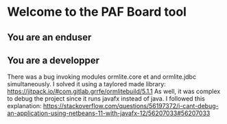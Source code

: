 # Welcome to the PAF Board tool
## You are an enduser
## You are a developper
There was a bug invoking modules ormlite.core et and ormlite.jdbc simultaneously.
I solved it using a taylored made library:
https://jitpack.io/#com.gitlab.grrfe/ormlitebuild/5.1.1
As well, it was complex to debug the project since it runs javafx instead of java.
I followed this explanation:
https://stackoverflow.com/questions/56197372/i-cant-debug-an-application-using-netbeans-11-with-javafx-12/56207033#56207033


<!--stackedit_data:
eyJoaXN0b3J5IjpbLTYyNzU1MTcwOF19
-->